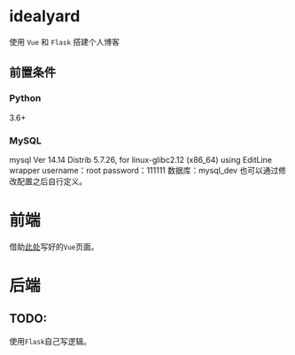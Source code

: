 # idealyard

使用 `Vue` 和 `Flask` 搭建个人博客
## 前置条件
### Python
3.6+
### MySQL
mysql  Ver 14.14 Distrib 5.7.26, for linux-glibc2.12 (x86_64) using  EditLine wrapper
username：root
password：111111
数据库：mysql_dev
也可以通过修改配置之后自行定义。
# 前端

借助[此处](https://github.com/shimh-develop/blog-vue-springboot)写好的`Vue`页面。

# 后端
## TODO:

使用`Flask`自己写逻辑。